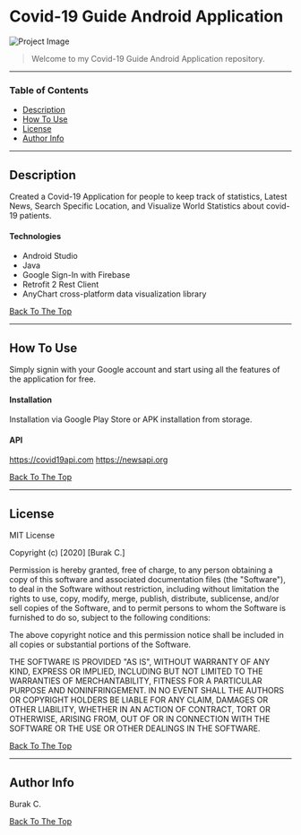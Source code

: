 # Covid-19 Guide Android Application

![Project Image](https://i.ibb.co/NsQ0bfG/CovidApp.jpg)

> Welcome to my Covid-19 Guide Android Application repository. 

---

### Table of Contents
- [Description](#description)
- [How To Use](#how-to-use)
- [License](#license)
- [Author Info](#author-info)

---

## Description

Created a Covid-19 Application for people to keep track of statistics, Latest News, Search Specific Location, and Visualize World Statistics about covid-19 patients. 

#### Technologies

- Android Studio
- Java
- Google Sign-In with Firebase
- Retrofit 2 Rest Client
- AnyChart cross-platform data visualization library

[Back To The Top](#Covid-19-Guide-Android-Application)

---

## How To Use
Simply signin with your Google account and start using all the features of the application for free.

#### Installation
Installation via Google Play Store or APK installation from storage.

#### API
https://covid19api.com
https://newsapi.org

[Back To The Top](#Covid-19-Guide-Android-Application)

---

## License

MIT License

Copyright (c) [2020] [Burak C.]

Permission is hereby granted, free of charge, to any person obtaining a copy
of this software and associated documentation files (the "Software"), to deal
in the Software without restriction, including without limitation the rights
to use, copy, modify, merge, publish, distribute, sublicense, and/or sell
copies of the Software, and to permit persons to whom the Software is
furnished to do so, subject to the following conditions:

The above copyright notice and this permission notice shall be included in all
copies or substantial portions of the Software.

THE SOFTWARE IS PROVIDED "AS IS", WITHOUT WARRANTY OF ANY KIND, EXPRESS OR
IMPLIED, INCLUDING BUT NOT LIMITED TO THE WARRANTIES OF MERCHANTABILITY,
FITNESS FOR A PARTICULAR PURPOSE AND NONINFRINGEMENT. IN NO EVENT SHALL THE
AUTHORS OR COPYRIGHT HOLDERS BE LIABLE FOR ANY CLAIM, DAMAGES OR OTHER
LIABILITY, WHETHER IN AN ACTION OF CONTRACT, TORT OR OTHERWISE, ARISING FROM,
OUT OF OR IN CONNECTION WITH THE SOFTWARE OR THE USE OR OTHER DEALINGS IN THE
SOFTWARE.

[Back To The Top](#Covid-19-Guide-Android-Application)

---

## Author Info
Burak C.

[Back To The Top](#Covid-19-Guide-Android-Application)
